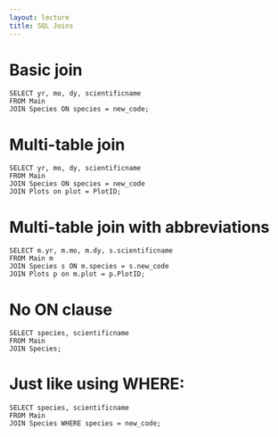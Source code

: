 ```yaml
---
layout: lecture
title: SQL Joins
---
```


# Basic join

```
SELECT yr, mo, dy, scientificname
FROM Main
JOIN Species ON species = new_code;
```

# Multi-table join

```
SELECT yr, mo, dy, scientificname
FROM Main
JOIN Species ON species = new_code
JOIN Plots on plot = PlotID;
```

# Multi-table join with abbreviations

```
SELECT m.yr, m.mo, m.dy, s.scientificname
FROM Main m
JOIN Species s ON m.species = s.new_code
JOIN Plots p on m.plot = p.PlotID;
```

# No ON clause

```
SELECT species, scientificname
FROM Main
JOIN Species;
```

# Just like using WHERE:

```
SELECT species, scientificname
FROM Main
JOIN Species WHERE species = new_code;
```
